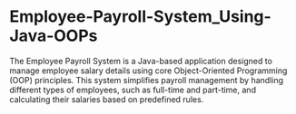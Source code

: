 # Employee-Payroll-System_Using-Java-OOPs
The Employee Payroll System is a Java-based application designed to manage employee salary details using core Object-Oriented Programming (OOP) principles. This system simplifies payroll management by handling different types of employees, such as full-time and part-time, and calculating their salaries based on predefined rules.
